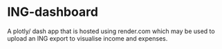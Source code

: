 # ING-dashboard
A plotly/ dash app that is hosted using render.com which may be used to upload an ING export to visualise income and expenses.
